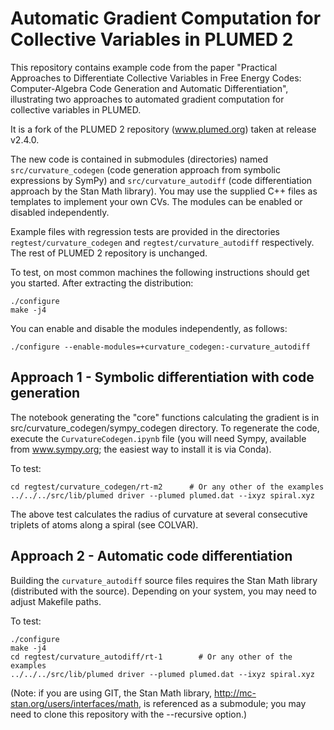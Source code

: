 Automatic Gradient Computation for Collective Variables in PLUMED 2
========================================

This repository contains example code from the paper "Practical
Approaches to Differentiate Collective Variables in Free Energy Codes:
Computer-Algebra Code Generation and Automatic Differentiation",
illustrating two approaches to automated gradient computation for
collective variables in PLUMED.

It is a fork of the PLUMED 2 repository (www.plumed.org) taken at
release v2.4.0.

The new code is contained in submodules (directories) named
`src/curvature_codegen` (code generation approach from symbolic
expressions by SymPy) and `src/curvature_autodiff` (code
differentiation approach by the Stan Math library). You may use the
supplied C++ files as templates to implement your own CVs. The modules
can be enabled or disabled independently.

Example files with regression tests are provided in the directories
`regtest/curvature_codegen` and `regtest/curvature_autodiff`
respectively.  The rest of PLUMED 2 repository is unchanged.

To test, on most common machines the following instructions should get
you started. After extracting the distribution:

    ./configure 
    make -j4

You can enable and disable the modules independently, as follows:

    ./configure --enable-modules=+curvature_codegen:-curvature_autodiff



Approach 1 - Symbolic differentiation with code generation
--------------------

The notebook generating the "core" functions calculating the gradient
is in src/curvature_codegen/sympy_codegen directory. To regenerate the
code, execute the `CurvatureCodegen.ipynb` file (you will need Sympy,
available from www.sympy.org; the easiest way to install it is via
Conda).

To test:

    cd regtest/curvature_codegen/rt-m2		# Or any other of the examples
    ../../../src/lib/plumed driver --plumed plumed.dat --ixyz spiral.xyz

The above test calculates the radius of curvature at several consecutive
triplets of atoms along a spiral (see COLVAR).



Approach 2 - Automatic code differentiation
--------------------

Building the `curvature_autodiff` source files requires the Stan Math
library (distributed with the source). Depending on your system, you
may need to adjust Makefile paths.

To test:

    ./configure 
    make -j4
    cd regtest/curvature_autodiff/rt-1        # Or any other of the examples
    ../../../src/lib/plumed driver --plumed plumed.dat --ixyz spiral.xyz

(Note: if you are using GIT, the Stan Math library,
http://mc-stan.org/users/interfaces/math, is referenced as a
submodule; you may need to clone this repository with the --recursive
option.)






